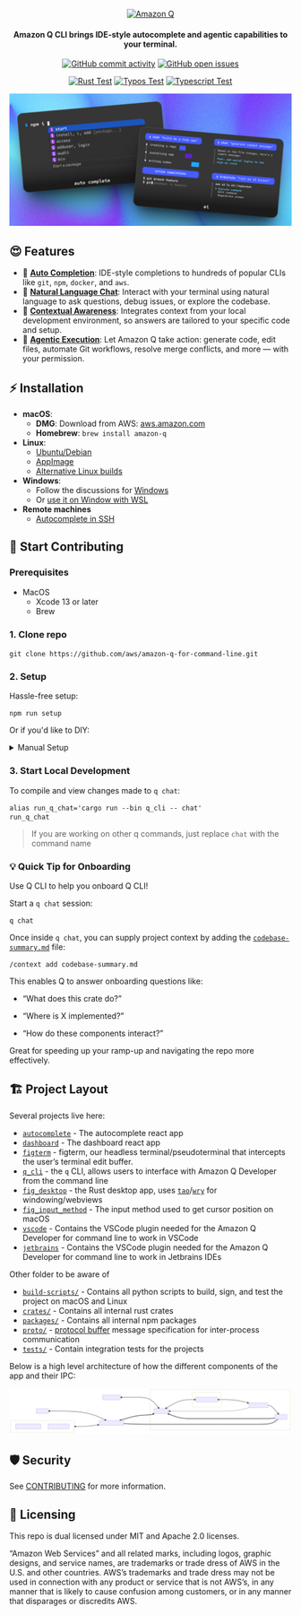 
<p align="center">
  <a href="https://docs.aws.amazon.com/amazonq/latest/qdeveloper-ug/command-line-installing.html">
    <picture>
      <img src="./.github/media/amazon-q-logo.avif" alt="Amazon Q"
        width="200px"
      >
    </picture>
  </a>
</p>

<h4 align="center">
  Amazon Q CLI brings IDE-style autocomplete and agentic capabilities to your terminal.
</h4>


<div align="center">
  <a href="https://github.com/aws/amazon-q-developer-cli/graphs/commit-activity"><img alt="GitHub commit activity" src="https://img.shields.io/github/commit-activity/m/aws/amazon-q-developer-cli"/></a>
  <a href="https://github.com/aws/amazon-q-developer-cli/issues"><img alt="GitHub open issues" src="https://img.shields.io/github/issues/aws/amazon-q-developer-cli"/></a>
</div>


<div align="center">

[![Rust Test](https://github.com/aws/amazon-q-developer-cli/actions/workflows/rust.yml/badge.svg)](https://github.com/aws/amazon-q-developer-cli/actions/workflows/rust.yml)
[![Typos Test](https://github.com/aws/amazon-q-developer-cli/actions/workflows/typos.yml/badge.svg)](https://github.com/aws/amazon-q-developer-cli/actions/workflows/typos.yml)
[![Typescript Test](https://github.com/aws/amazon-q-developer-cli/actions/workflows/typescript.yml/badge.svg)](https://github.com/aws/amazon-q-developer-cli/actions/workflows/typescript.yml)
</div>

<p align="center">
  <a href="https://docs.aws.amazon.com/amazonq/latest/qdeveloper-ug/command-line-installing.html">
    <picture>
      <img src="./.github/media/amazon-q-cli-features.jpeg" alt="Amazon Q CLI Features"
      >
    </picture>
  </a>
</p>

## 😍 Features
-   🔮 [**Auto Completion**](https://docs.aws.amazon.com/amazonq/latest/qdeveloper-ug/command-line-autocomplete.html): IDE-style completions to hundreds of popular CLIs like `git`, `npm`, `docker`, and `aws`.
-   💬 [**Natural Language Chat**](https://docs.aws.amazon.com/amazonq/latest/qdeveloper-ug/command-line-chat.html): Interact with your terminal using natural language to ask questions, debug issues, or explore the codebase.
-   🧠 [**Contextual Awareness**](https://docs.aws.amazon.com/amazonq/latest/qdeveloper-ug/command-line-chat.html#command-line-chat-context-integration): Integrates context from your local development environment, so answers are tailored to your specific code and setup.
-   🤖 [**Agentic Execution**](https://docs.aws.amazon.com/amazonq/latest/qdeveloper-ug/command-line-autocomplete.html): Let Amazon Q take action: generate code, edit files, automate Git workflows, resolve merge conflicts, and more — with your permission.

## ⚡️ Installation

- **macOS**:
  - **DMG**: Download from AWS:
    [aws.amazon.com](https://docs.aws.amazon.com/amazonq/latest/qdeveloper-ug/command-line-getting-started-installing.html)
  - **Homebrew**: `brew install amazon-q`
- **Linux**:
  - [Ubuntu/Debian](https://docs.aws.amazon.com/amazonq/latest/qdeveloper-ug/command-line-installing.html#command-line-installing-ubuntu)
  - [AppImage](https://docs.aws.amazon.com/amazonq/latest/qdeveloper-ug/command-line-installing.html#command-line-installing-appimage)
  - [Alternative Linux builds](https://docs.aws.amazon.com/amazonq/latest/qdeveloper-ug/command-line-installing.html#command-line-installing-alternative-linux)
- **Windows**:
  - Follow the discussions for
    [Windows](https://github.com/aws/q-command-line-discussions/discussions/15)
  - Or [use it on Window with WSL](https://docs.aws.amazon.com/amazonq/latest/qdeveloper-ug/command-line-installing.html#command-line-installing-windows)
- **Remote machines**
  - [Autocomplete in SSH](https://docs.aws.amazon.com/amazonq/latest/qdeveloper-ug/command-line-autocomplete-ssh.html)


## 🚀 Start Contributing

### Prerequisites

- MacOS
  - Xcode 13 or later
  - Brew

### 1. Clone repo

```shell
git clone https://github.com/aws/amazon-q-for-command-line.git
```

### 2. Setup
Hassle-free setup:
```shell
npm run setup
```

Or if you'd like to DIY:

<details>
<summary>Manual Setup</summary>
<div>

### 1. Install platform dependencies

For Debian/Ubuntu:

```shell
sudo apt update
sudo apt install build-essential pkg-config jq dpkg curl wget cmake clang libssl-dev libgtk-3-dev libayatana-appindicator3-dev librsvg2-dev libdbus-1-dev libwebkit2gtk-4.1-dev libjavascriptcoregtk-4.1-dev valac libibus-1.0-dev libglib2.0-dev sqlite3 libxdo-dev protobuf-compiler
```
### 2. Install Rust toolchain using [Rustup](https://rustup.rs):

```shell
curl --proto '=https' --tlsv1.2 -sSf https://sh.rustup.rs | sh
rustup default stable
```

For pre-commit hooks, the following commands are required:

```shell
rustup toolchain install nightly
cargo install typos-cli
```

For MacOS development make sure the right targets are installed:

```shell
rustup target add x86_64-apple-darwin
rustup target add aarch64-apple-darwin
```

### 3. Setup Python and Node using [`mise`](https://mise.jdx.dev)

Add mise integrations to your shell:

For zsh:
```shell
echo 'eval "$(mise activate zsh)"' >> "${ZDOTDIR-$HOME}/.zshrc"
```

For bash:
```shell
echo 'eval "$(mise activate bash)"' >> ~/.bashrc
```

For fish:
```shell
echo 'mise activate fish | source' >> ~/.config/fish/config.fish
```

Install the Python and Node toolchains using:

```shell
mise trust
mise install
```

### 4. Setup precommit hooks

Run `pnpm` in root directory to add pre-commit hooks:

```shell
pnpm install --ignore-scripts
```

</div>
</details>


### 3. Start Local Development
To compile and view changes made to `q chat`:
```shell
alias run_q_chat='cargo run --bin q_cli -- chat'
run_q_chat
```

> If you are working on other q commands, just replace `chat` with the command name 



### 💡 Quick Tip for Onboarding

Use Q CLI to help you onboard Q CLI! 

Start a `q chat` session:

```shell
q chat
```

Once inside `q chat`, you can supply project context by adding the [`codebase-summary.md`](codebase-summary.md) file:

```shell
/context add codebase-summary.md
```

This enables Q to answer onboarding questions like:

- “What does this crate do?”

- “Where is X implemented?”

- “How do these components interact?”

Great for speeding up your ramp-up and navigating the repo more effectively.




## 🏗️ Project Layout

Several projects live here:

- [`autocomplete`](packages/autocomplete/) - The autocomplete react app
- [`dashboard`](packages/dashboard/) - The dashboard react app
- [`figterm`](crates/figterm/) - figterm, our headless terminal/pseudoterminal that
  intercepts the user’s terminal edit buffer.
- [`q_cli`](crates/q_cli/) - the `q` CLI, allows users to interface with Amazon Q Developer from
  the command line
- [`fig_desktop`](crates/fig_desktop/) - the Rust desktop app, uses
  [`tao`](https://docs.rs/tao/latest/tao/)/[`wry`](https://docs.rs/wry/latest/wry/)
  for windowing/webviews
- [`fig_input_method`](crates/fig_input_method/) - The input method used to get cursor
  position on macOS
- [`vscode`](extensions/vscode/) - Contains the VSCode plugin needed
  for the Amazon Q Developer for command line to work in VSCode
- [`jetbrains`](extensions/jetbrains/) - Contains the VSCode plugin
  needed for the Amazon Q Developer for command line to work in Jetbrains IDEs

Other folder to be aware of

- [`build-scripts/`](build-scripts/) - Contains all python scripts to build,
  sign, and test the project on macOS and Linux
- [`crates/`](crates/) - Contains all internal rust crates
- [`packages/`](packages/) - Contains all internal npm packages
- [`proto/`](proto/) -
  [protocol buffer](https://developers.google.com/protocol-buffers/) message
  specification for inter-process communication
- [`tests/`](tests/) - Contain integration tests for the projects

Below is a high level architecture of how the different components of the app and
their IPC:

![architecture](docs/assets/architecture.svg)




## 🛡️ Security

See [CONTRIBUTING](CONTRIBUTING.md#security-issue-notifications) for more information.

## 📜 Licensing

This repo is dual licensed under MIT and Apache 2.0 licenses.

“Amazon Web Services” and all related marks, including logos, graphic designs, and service names, are trademarks or trade dress of AWS in the U.S. and other countries. AWS’s trademarks and trade dress may not be used in connection with any product or service that is not AWS’s, in any manner that is likely to cause confusion among customers, or in any manner that disparages or discredits AWS.
